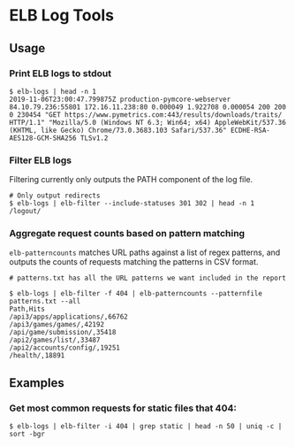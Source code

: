 # ELB Log Tools

## Usage

### Print ELB logs to stdout
```
$ elb-logs | head -n 1
2019-11-06T23:00:47.799875Z production-pymcore-webserver 84.10.79.236:55801 172.16.11.238:80 0.000049 1.922708 0.000054 200 200 0 230454 "GET https://www.pymetrics.com:443/results/downloads/traits/ HTTP/1.1" "Mozilla/5.0 (Windows NT 6.3; Win64; x64) AppleWebKit/537.36 (KHTML, like Gecko) Chrome/73.0.3683.103 Safari/537.36" ECDHE-RSA-AES128-GCM-SHA256 TLSv1.2
```

### Filter ELB logs

Filtering currently only outputs the PATH component of the log file.

```
# Only output redirects
$ elb-logs | elb-filter --include-statuses 301 302 | head -n 1
/logout/
```

### Aggregate request counts based on pattern matching

``elb-patterncounts`` matches URL paths against a list of regex patterns, and
outputs the counts of requests matching the patterns in CSV format.



```
# patterns.txt has all the URL patterns we want included in the report

$ elb-logs | elb-filter -f 404 | elb-patterncounts --patternfile patterns.txt --all
Path,Hits
/api3/apps/applications/,66762
/api3/games/games/,42192
/api/game/submission/,35418
/api2/games/list/,33487
/api2/accounts/config/,19251
/health/,18891
```


## Examples

### Get most common requests for static files that 404:

```
$ elb-logs | elb-filter -i 404 | grep static | head -n 50 | uniq -c | sort -bgr
```
